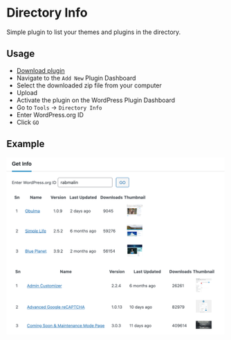 # Directory Info

Simple plugin to list your themes and plugins in the directory.

## Usage

* [Download plugin](https://github.com/ernilambar/directory-info/releases/latest/download/directory-info.zip)
* Navigate to the `Add New` Plugin Dashboard
* Select the downloaded zip file from your computer
* Upload
* Activate the plugin on the WordPress Plugin Dashboard
* Go to `Tools` -> `Directory Info`
* Enter WordPress.org ID
* Click `GO`

## Example

![Screenshot](screenshot.png)

